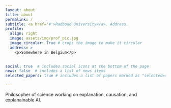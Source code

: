 ```yaml
---
layout: about
title: about
permalink: /
subtitle: <a href='#'>Radboud University</a>. Address.  
profile:
  align: right
  image: assets/img/prof_pic.jpg
  image_circular: True # crops the image to make it circular
  address: >
    <p>Somewhere in Belgium</p>
 

social: true  # includes social icons at the bottom of the page
news: false  # includes a list of news items
selected_papers: true # includes a list of papers marked as "selected={true}"

---
```


Philosopher of science working on explanation, causation, and explanainable AI.

